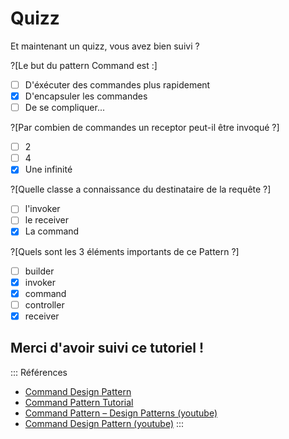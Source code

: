 # Quizz

Et maintenant un quizz, vous avez bien suivi ?

?[Le but du pattern Command est :]
-[ ] D'éxécuter des commandes plus rapidement
-[x] D'encapsuler les commandes
-[ ] De se compliquer...

?[Par combien de commandes un receptor peut-il être invoqué ?]
-[ ] 2 
-[ ] 4
-[x] Une infinité

?[Quelle classe a connaissance du destinataire de la requête ?]
-[ ] l'invoker
-[ ] le receiver
-[x] La command

?[Quels sont les 3 éléments importants de ce Pattern ?]
-[ ] builder
-[x] invoker
-[x] command
-[ ] controller
-[x] receiver

## Merci d'avoir suivi ce tutoriel !

::: Références
+ [Command Design Pattern](https://sourcemaking.com/design_patterns/command)
+ [Command Pattern Tutorial](https://dzone.com/articles/design-patterns-command)
+ [Command Pattern – Design Patterns (youtube)](https://www.youtube.com/watch?v=9qA5kw8dcSU)
+ [Command Design Pattern (youtube)](https://www.youtube.com/watch?v=7Pj5kAhVBlg)
:::
